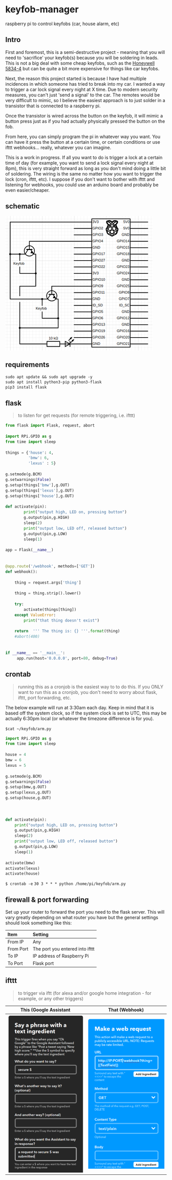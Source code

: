 # keyfob-manager
raspberry pi to control keyfobs (car, house alarm, etc)

## Intro
First and foremost, this is a semi-destructive project - meaning that you will need to 'sacrifice' your keyfob(s) because you will be soldering in leads. This is not a big deal with some cheap keyfobs, such as the [Honeywell 5834-4](https://www.amazon.com/dp/B00SZ304ZK/?coliid=IP6QMZRKBK948) but can be quite a bit more expensive for things like car keyfobs.

Next, the reason this project started is because I have had multiple incidences in which someone has tried to break into my car. I wanted a way to trigger a car lock signal every night at X time. Due to modern security measures, you can't just 'send a signal' to the car. The remotes would be very difficult to mimic, so I believe the easiest approach is to just solder in a transistor that is connected to a raspberry pi.

Once the transistor is wired across the button on the keyfob, it will mimic a button press just as if you had actually physically pressed the button on the fob.

From here, you can simply program the pi in whatever way you want. You can have it press the button at a certain time, or certain conditions or use ifttt webhooks... really, whatever you can imagine.

This is a work in progress. If all you want to do is trigger a lock at a certain time of day (for example, you want to send a lock signal every night at 8pm), this is very straight forward as long as you don't mind doing a little bit of soldering. The wiring is the same no matter how you want to trigger the lock (cron, ifttt, etc). I suppose if you don't want to bother with ifttt and listening for webhooks, you could use an arduino board and probably be even easier/cheaper.

## schematic

![Alt text](layout.png)

## requirements
```
sudo apt update && sudo apt upgrade -y
sudo apt install python3-pip python3-flask
pip3 install flask
```

## flask
> to listen for get requests (for remote triggering, i.e. ifttt)
``` python
from flask import Flask, request, abort

import RPi.GPIO as g
from time import sleep

things = {'house': 4,
          'bmw': 6,
          'lexus' : 5}

g.setmode(g.BCM)
g.setwarnings(False)
g.setup(things['bmw'],g.OUT)
g.setup(things['lexus'],g.OUT)
g.setup(things['house'],g.OUT)

def activate(pin):
        print("output high, LED on, pressing button")
        g.output(pin,g.HIGH)
        sleep(2)
        print("output low, LED off, released button")
        g.output(pin,g.LOW)
        sleep(1)

app = Flask(__name__)


@app.route('/webhook', methods=['GET'])
def webhook():

    thing = request.args['thing']

    thing = thing.strip().lower()

    try:
        activate(things[thing])
    except ValueError:
        print("that thing doesn't exist")

    return  ''' The thing is: {} '''.format(thing)
    #abort(400)


if __name__ == '__main__':
     app.run(host='0.0.0.0', port=80, debug=True)
```

## crontab
> running this as a cronjob is the easiest way to to do this. If you ONLY want to run this as a cronjob, you don't need to worry about flask, ifttt, port forwarding, etc.

The below example will run at 3:30am each day. Keep in mind that it is based off the system clock, so if the system clock is set to UTC, this may be actually 6:30pm local (or whatever the timezone difference is for you).

`$cat ~/keyfob/arm.py`
```python
import RPi.GPIO as g
from time import sleep

house = 4
bmw = 6
lexus = 5

g.setmode(g.BCM)
g.setwarnings(False)
g.setup(bmw,g.OUT)
g.setup(lexus,g.OUT)
g.setup(house,g.OUT)



def activate(pin):
	print("output high, LED on, pressing button")
	g.output(pin,g.HIGH)
	sleep(2)
	print("output low, LED off, released button")
	g.output(pin,g.LOW)
	sleep(1)

activate(bmw)
activate(lexus)
activate(house)
```

`$ crontab -e`
`30 3 * * * python /home/pi/keyfob/arm.py`



## firewall & port forwarding
Set up your router to forward the port you need to the flask server. This will vary greatly depending on what router you have but the general settings should look something like this:

Item      |Setting
:---------|:----------
From IP   |Any
From Port |The port you entered into ifttt
To IP     |IP address of Raspberry Pi
To Port   |Flask port





## ifttt
> to trigger via iftt (for alexa and/or google home integration - for example, or any other triggers)

 This (Google Assistant    | That (Webhook)
:-------------------------:|:-------------------------:
![Alt text](iftttthis.png) | ![Alt text](iftttthen.png)
